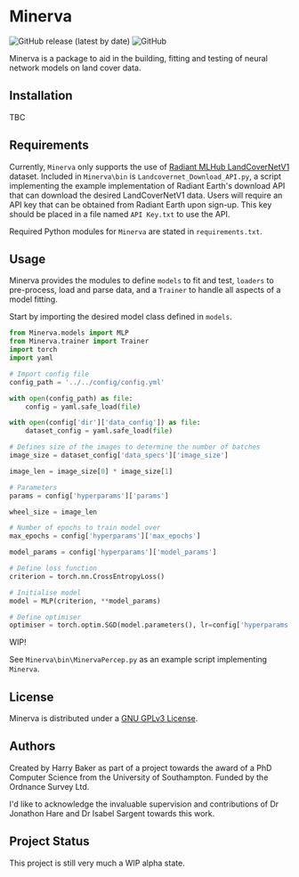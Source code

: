 # Minerva
![GitHub release (latest by date)](https://img.shields.io/github/v/release/Pale-Blue-Dot-97/Minerva) ![GitHub](https://img.shields.io/github/license/Pale-Blue-Dot-97/Minerva)

Minerva is a package to aid in the building, fitting and testing of neural network models on land cover data.
 
## Installation

TBC

## Requirements

Currently, `Minerva` only supports the use of [Radiant MLHub LandCoverNetV1](http://registry.mlhub.earth/10.34911/rdnt.d2ce8i/) 
dataset. Included in `Minerva\bin` is `Landcovernet_Download_API.py`, a script implementing the example implementation 
of Radiant Earth's download API that can download the desired LandCoverNetV1 data. Users will require an API key that 
can be obtained from Radiant Earth upon sign-up. This key should be placed in a file named `API Key.txt` to use the API.

Required Python modules for `Minerva` are stated in `requirements.txt`.

## Usage
Minerva provides the modules to define `models` to fit and test, `loaders` to pre-process, load and parse data, 
and a `Trainer` to handle all aspects of a model fitting. 

Start by importing the desired model class defined in `models`.

```python
from Minerva.models import MLP
from Minerva.trainer import Trainer
import torch
import yaml

# Import config file
config_path = '../../config/config.yml'

with open(config_path) as file:
    config = yaml.safe_load(file)

with open(config['dir']['data_config']) as file:
    dataset_config = yaml.safe_load(file)

# Defines size of the images to determine the number of batches
image_size = dataset_config['data_specs']['image_size']

image_len = image_size[0] * image_size[1]

# Parameters
params = config['hyperparams']['params']

wheel_size = image_len

# Number of epochs to train model over
max_epochs = config['hyperparams']['max_epochs']

model_params = config['hyperparams']['model_params']

# Define loss function
criterion = torch.nn.CrossEntropyLoss()

# Initialise model
model = MLP(criterion, **model_params)

# Define optimiser
optimiser = torch.optim.SGD(model.parameters(), lr=config['hyperparams']['optimiser_params']['learning_rate'])
```

WIP!

See `Minerva\bin\MinervaPercep.py` as an example script implementing `Minerva`.

## License
Minerva is distributed under a [GNU GPLv3 License](https://choosealicense.com/licenses/gpl-3.0/).

## Authors

Created by Harry Baker as part of a project towards the award of a PhD Computer Science from the 
University of Southampton. Funded by the Ordnance Survey Ltd. 

I'd like to acknowledge the invaluable supervision and contributions of Dr Jonathon Hare and 
Dr Isabel Sargent towards this work.

## Project Status

This project is still very much a WIP alpha state.
